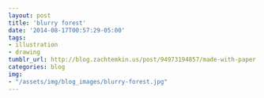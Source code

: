 ```yaml
---
layout: post
title: 'blurry forest'
date: '2014-08-17T00:57:29-05:00'
tags:
- illustration
- drawing
tumblr_url: http://blog.zachtemkin.us/post/94973194857/made-with-paper
categories: blog
img:
- "/assets/img/blog_images/blurry-forest.jpg" 
---
```


